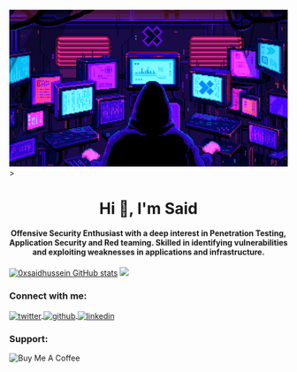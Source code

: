 <img src="222829.gif" width="1000" width="400">> 

<h1 align="center">Hi 👋, I'm Said</h1>
<h4 align="center">Offensive Security Enthusiast with a deep interest in Penetration Testing, Application Security and Red teaming. Skilled in identifying vulnerabilities and exploiting weaknesses in applications and infrastructure.</h4>

[![0xsaidhussein GitHub stats](https://github-readme-stats.vercel.app/api?username=0xsaidhussein&theme=dark)](https://github.com/0xsaidhussein/github-readme-stats)
<img width="36%" src="https://github-readme-stats.vercel.app/api/top-langs/?username=0xsaidhussein&layout=compact&theme=tokyonight"/>

<h3 align="left">Connect with me:</h3>
<p align="left">
  <a href="https://x.com/0xsaidhussein" target="_blank">
    <img align="center" src="https://raw.githubusercontent.com/rahuldkjain/github-profile-readme-generator/master/src/images/icons/Social/twitter.svg" alt="twitter" height="30" />
  </a>
  <a href="https://github.com/0xsaidhussein" target="_blank">
    <img align="center" src="https://raw.githubusercontent.com/rahuldkjain/github-profile-readme-generator/master/src/images/icons/Social/github.svg" alt="github" height="30" />
  </a>
  <a href="https://www.linkedin.com/in/said-hussein-53ba8127b/" target="_blank">
    <img align="center" src="https://raw.githubusercontent.com/rahuldkjain/github-profile-readme-generator/master/src/images/icons/Social/linked-in-alt.svg" alt="linkedin" height="30" />
  </a>
</p>

<h3 align="left">Support:</h3>
<p>
  <a href="https://www.buymeacoffee.com/0xsaidhussein">
    <img align="left" src="https://cdn.buymeacoffee.com/buttons/v2/default-yellow.png" height="50" width="210" alt="Buy Me A Coffee" />
  </a>
</p>
<br><br>
